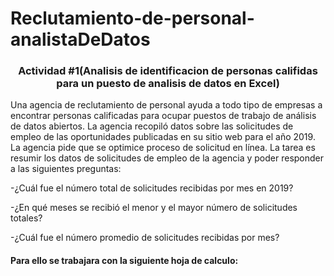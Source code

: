 # Reclutamiento-de-personal-analistaDeDatos

<h3 align="center">Actividad #1(Analisis de identificacion de personas califidas para un puesto de analisis de datos en Excel)</h3>
<p align="left">
Una agencia de reclutamiento de personal ayuda a todo tipo de empresas a encontrar personas calificadas para ocupar puestos de trabajo de análisis de datos abiertos. La agencia recopiló datos sobre las solicitudes de empleo de las oportunidades publicadas en su sitio web para el año 2019.
La agencia pide que se optimice proceso de solicitud en línea. La tarea es resumir los datos de solicitudes de empleo de la agencia y poder responder a las siguientes preguntas:
</p>

-¿Cuál fue el número total de solicitudes recibidas por mes en 2019?

-¿En qué meses se recibió el menor y el mayor número de solicitudes totales?

-¿Cuál fue el número promedio de solicitudes recibidas por mes?

<h4> Para ello se trabajara con la siguiente hoja de calculo:</h4>
